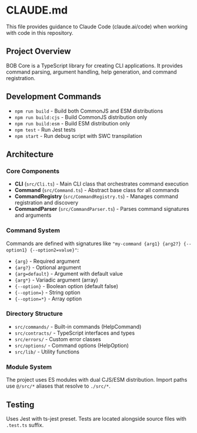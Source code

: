 # CLAUDE.md

This file provides guidance to Claude Code (claude.ai/code) when working with code in this repository.

## Project Overview

BOB Core is a TypeScript library for creating CLI applications. It provides command parsing, argument handling, help generation, and command registration.

## Development Commands

- `npm run build` - Build both CommonJS and ESM distributions
- `npm run build:cjs` - Build CommonJS distribution only
- `npm run build:esm` - Build ESM distribution only
- `npm test` - Run Jest tests
- `npm start` - Run debug script with SWC transpilation

## Architecture

### Core Components

- **CLI** (`src/Cli.ts`) - Main CLI class that orchestrates command execution
- **Command** (`src/Command.ts`) - Abstract base class for all commands
- **CommandRegistry** (`src/CommandRegistry.ts`) - Manages command registration and discovery
- **CommandParser** (`src/CommandParser.ts`) - Parses command signatures and arguments

### Command System

Commands are defined with signatures like `"my-command {arg1} {arg2?} {--option1} {--option2=value}"`:
- `{arg}` - Required argument
- `{arg?}` - Optional argument
- `{arg=default}` - Argument with default value
- `{arg*}` - Variadic argument (array)
- `{--option}` - Boolean option (default false)
- `{--option=}` - String option
- `{--option=*}` - Array option

### Directory Structure

- `src/commands/` - Built-in commands (HelpCommand)
- `src/contracts/` - TypeScript interfaces and types
- `src/errors/` - Custom error classes
- `src/options/` - Command options (HelpOption)
- `src/lib/` - Utility functions

### Module System

The project uses ES modules with dual CJS/ESM distribution. Import paths use `@/src/*` aliases that resolve to `./src/*`.

## Testing

Uses Jest with ts-jest preset. Tests are located alongside source files with `.test.ts` suffix.
